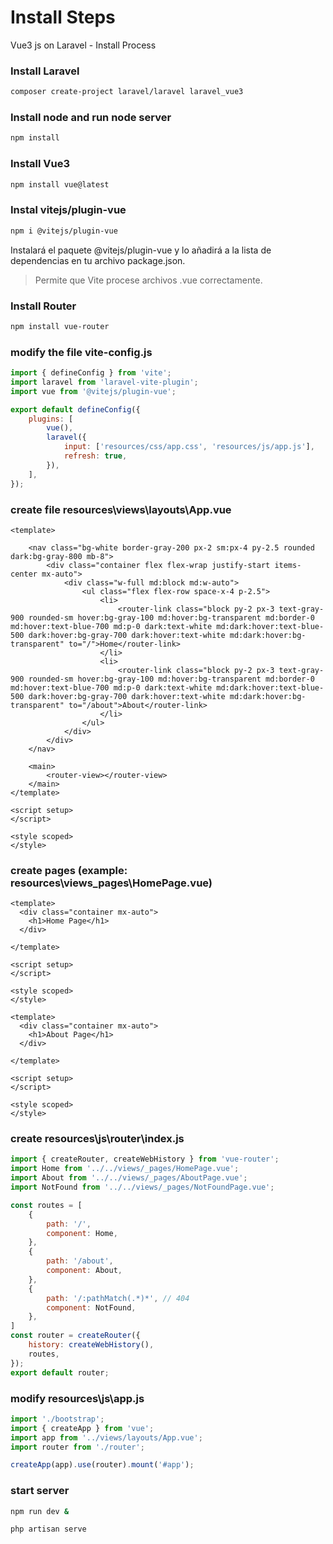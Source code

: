 # Install Steps

Vue3 js on Laravel - Install Process

### Install Laravel

```bash
composer create-project laravel/laravel laravel_vue3
```

### Install node and run node server

```bash
npm install
```

### Install Vue3

```bash
npm install vue@latest
```

### Instal vitejs/plugin-vue

```bash
npm i @vitejs/plugin-vue
```

Instalará el paquete @vitejs/plugin-vue y lo añadirá a la lista de dependencias en tu archivo package.json.

> Permite que Vite procese archivos .vue correctamente.

### Install Router

```bash
npm install vue-router
```

### modify the file vite-config.js

```js
import { defineConfig } from 'vite';
import laravel from 'laravel-vite-plugin';
import vue from '@vitejs/plugin-vue';

export default defineConfig({
    plugins: [
        vue(),
        laravel({
            input: ['resources/css/app.css', 'resources/js/app.js'],
            refresh: true,
        }),
    ],
});
```

### create file resources\views\layouts\App.vue

```vue
<template>

    <nav class="bg-white border-gray-200 px-2 sm:px-4 py-2.5 rounded dark:bg-gray-800 mb-8">
        <div class="container flex flex-wrap justify-start items-center mx-auto">
            <div class="w-full md:block md:w-auto">
                <ul class="flex flex-row space-x-4 p-2.5">
                    <li>
                        <router-link class="block py-2 px-3 text-gray-900 rounded-sm hover:bg-gray-100 md:hover:bg-transparent md:border-0 md:hover:text-blue-700 md:p-0 dark:text-white md:dark:hover:text-blue-500 dark:hover:bg-gray-700 dark:hover:text-white md:dark:hover:bg-transparent" to="/">Home</router-link>
                    </li>
                    <li>
                        <router-link class="block py-2 px-3 text-gray-900 rounded-sm hover:bg-gray-100 md:hover:bg-transparent md:border-0 md:hover:text-blue-700 md:p-0 dark:text-white md:dark:hover:text-blue-500 dark:hover:bg-gray-700 dark:hover:text-white md:dark:hover:bg-transparent" to="/about">About</router-link>
                    </li>
                </ul>
            </div>
        </div>
    </nav>

    <main>
        <router-view></router-view>
    </main>
</template>

<script setup>
</script>

<style scoped> 
</style>
```

### create pages (example: resources\views\_pages\HomePage.vue)

```vue
<template>
  <div class="container mx-auto">
    <h1>Home Page</h1>
  </div>

</template>

<script setup>
</script>

<style scoped>
</style>
```

```vue
<template>
  <div class="container mx-auto">
    <h1>About Page</h1>
  </div>

</template>

<script setup>
</script>

<style scoped>
</style>
```

### create resources\js\router\index.js

```js
import { createRouter, createWebHistory } from 'vue-router';
import Home from '../../views/_pages/HomePage.vue';
import About from '../../views/_pages/AboutPage.vue';
import NotFound from '../../views/_pages/NotFoundPage.vue';

const routes = [
    {
        path: '/',
        component: Home,
    },
    {
        path: '/about',
        component: About,
    },
    {
        path: '/:pathMatch(.*)*', // 404
        component: NotFound,
    },
]
const router = createRouter({
    history: createWebHistory(),
    routes,
});
export default router;
```



### modify resources\js\app.js

```js
import './bootstrap';
import { createApp } from 'vue';
import app from '../views/layouts/App.vue';
import router from './router';

createApp(app).use(router).mount('#app');
```

### start server

```bash
npm run dev &

php artisan serve
```
